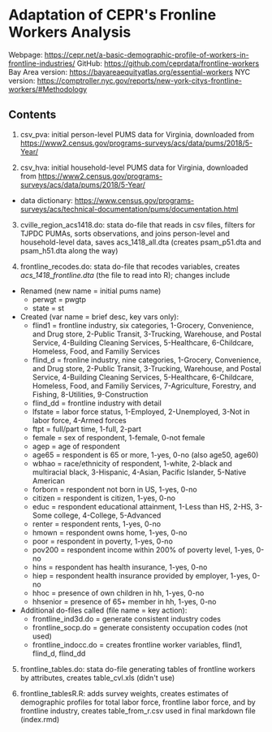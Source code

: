 # Adaptation of CEPR's Fronline Workers Analysis

Webpage: https://cepr.net/a-basic-demographic-profile-of-workers-in-frontline-industries/
GitHub: https://github.com/ceprdata/frontline-workers
Bay Area version: https://bayareaequityatlas.org/essential-workers
NYC version: https://comptroller.nyc.gov/reports/new-york-citys-frontline-workers/#Methodology

## Contents

1. csv_pva: initial person-level PUMS data for Virginia, downloaded from https://www2.census.gov/programs-surveys/acs/data/pums/2018/5-Year/

2. csv_hva: initial household-level PUMS data for Virginia, downloaded from https://www2.census.gov/programs-surveys/acs/data/pums/2018/5-Year/
  * data dictionary: https://www.census.gov/programs-surveys/acs/technical-documentation/pums/documentation.html

3. cville_region_acs1418.do: stata do-file that reads in csv files, filters for TJPDC PUMAs, sorts observations, and joins person-level and household-level data, saves acs_1418_all.dta (creates psam_p51.dta and psam_h51.dta along the way)

4. frontline_recodes.do: stata do-file that recodes variables, creates *acs_1418_frontline.dta* (the file to read into R); changes include
  * Renamed (new name = initial pums name)
      * perwgt = pwgtp
      * state = st
  * Created (var name = brief desc, key vars only):
      * flind1 = frontline industry, six categories, 1-Grocery, Convenience, and Drug store, 2-Public Transit, 3-Trucking, Warehouse, and Postal Service, 4-Building Cleaning Services, 5-Healthcare, 6-Childcare, Homeless, Food, and Familiy Services
      * flind_d = fronline industry, nine categories, 1-Grocery, Convenience, and Drug store, 2-Public Transit, 3-Trucking, Warehouse, and Postal Service, 4-Building Cleaning Services, 5-Healthcare, 6-Childcare, Homeless, Food, and Familiy Services, 7-Agriculture, Forestry, and Fishing, 8-Utilities, 9-Construction
      * flind_dd = frontline industry with detail
      * lfstate = labor force status, 1-Employed, 2-Unemployed, 3-Not in labor force, 4-Armed forces
      * ftpt = full/part time, 1-full, 2-part
      * female = sex of respondent, 1-female, 0-not female
      * agep = age of respondent
      * age65 = respondent is 65 or more, 1-yes, 0-no (also age50, age60)
      * wbhao = race/ethnicity of respondent, 1-white, 2-black and multiracial black, 3-Hispanic, 4-Asian, Pacific Islander, 5-Native American
      * forborn = respondent not born in US, 1-yes, 0-no
      * citizen = respondent is citizen, 1-yes, 0-no
      * educ = respondent educational attainment, 1-Less than HS, 2-HS, 3-Some college, 4-College, 5-Advanced
      * renter = respondent rents, 1-yes, 0-no
      * hmown = respondent owns home, 1-yes, 0-no
      * poor = respondent in poverty, 1-yes, 0-no
      * pov200 = respondent income within 200% of poverty level, 1-yes, 0-no
      * hins = respondent has health insurance, 1-yes, 0-no
      * hiep = respondent health insurance provided by employer, 1-yes, 0-no
      * hhoc = presence of own children in hh, 1-yes, 0-no
      * hhsenior = presence of 65+ member in hh, 1-yes, 0-no
  * Additional do-files called (file name = key action): 
      * frontline_ind3d.do = generate consistent industry codes
      * frontline_socp.do = generate consistenty occupation codes (not used)
      * frontline_indocc.do = creates frontline worker variables, flind1, flind_d, flind_dd

5. frontline_tables.do: stata do-file generating tables of frontline workers by attributes, creates table_cvl.xls (didn't use)

6. frontline_tablesR.R: adds survey weights, creates estimates of demographic profiles for total labor force, frontline labor force, and by frontline industry, creates table_from_r.csv used in final markdown file (index.rmd)
